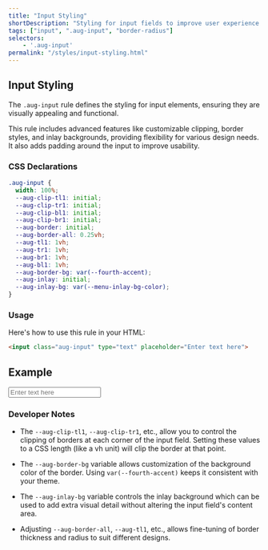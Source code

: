 ```yaml
---
title: "Input Styling"
shortDescription: "Styling for input fields to improve user experience."
tags: ["input", ".aug-input", "border-radius"]
selectors:
    - '.aug-input'
permalink: "/styles/input-styling.html"
---
```


## Input Styling

The `.aug-input` rule defines the styling for input elements, ensuring they are visually appealing and functional.

This rule includes advanced features like customizable clipping, border styles, and inlay backgrounds, providing flexibility for various design needs. It also adds padding around the input to improve usability.

### CSS Declarations

```css
.aug-input {
  width: 100%;
  --aug-clip-tl1: initial;
  --aug-clip-tr1: initial;
  --aug-clip-bl1: initial;
  --aug-clip-br1: initial;
  --aug-border: initial;
  --aug-border-all: 0.25vh;
  --aug-tl1: 1vh;
  --aug-tr1: 1vh;
  --aug-br1: 1vh;
  --aug-bl1: 1vh;
  --aug-border-bg: var(--fourth-accent);
  --aug-inlay: initial;
  --aug-inlay-bg: var(--menu-inlay-bg-color);
}
```

### Usage

Here's how to use this rule in your HTML:

```html
<input class="aug-input" type="text" placeholder="Enter text here">
```

## Example

<div class="example-container">
    <input class="aug-input" type="text" placeholder="Enter text here">
</div>

### Developer Notes

- The `--aug-clip-tl1`, `--aug-clip-tr1`, etc., allow you to control the clipping of borders at each corner of the input field. Setting these values to a CSS length (like a vh unit) will clip the border at that point.
  
- The `--aug-border-bg` variable allows customization of the background color of the border. Using `var(--fourth-accent)` keeps it consistent with your theme.

- The `--aug-inlay-bg` variable controls the inlay background which can be used to add extra visual detail without altering the input field's content area.

- Adjusting `--aug-border-all`, `--aug-tl1`, etc., allows fine-tuning of border thickness and radius to suit different designs.
